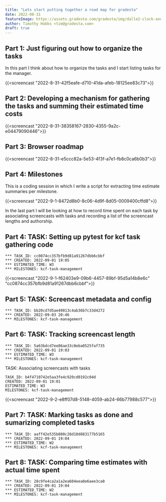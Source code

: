 ```yaml
---
title: "Lets start putting together a road map for gradesta"
date: 2022-08-31
featureImage: https://assets.gradesta.com/gradesta/img/dalle2-clock-and-coins.png
author: Timothy Hobbs <tim@gradesta.com>
draft: true
---
```


Part 1: Just figuring out how to organize the tasks
--------------------------------------------------------------

In this part I think about how to organize the tasks and I start listing tasks for the manager.

{{<screencast "2022-8-31-42f5eafe-d710-41da-afeb-18125ee83c73">}}

Part 2: Developing a mechanism for gathering the tasks and summing their estimated time costs
--------------------------------------------

{{<screencast "2022-8-31-38358167-2830-4355-9a2c-e04479090446">}}

Part 3: Browser roadmap
----------------------------

{{<screencast "2022-8-31-e5ccc82a-5e53-4f3f-a7e1-fb8c0ca6b0b3">}}

Part 4: Milestones
----------------------

This is a coding session in which I write a script for extracting time estimate summaries per milestone.

{{<screencast "2022-9-1-8472d8b0-8c06-4d9f-8d05-0009400cffd8">}}

In the last part I will be looking at how to record time spent on each task by associating screencasts with tasks and recording a list of the screencast lengths and authorship.

Part 4: TASK: Setting up pytest for kcf task gathering code
---------

```
*** TASK_ID: cc0874cc357bfb9d81a91267dbb6cbbf
*** CREATED: 2022-09-01 19:05
*** ESTIMATED_TIME: W3
*** MILESTONES: kcf-task-management
```

{{<screencast "2022-9-1-f62403e9-09b6-4457-89bf-95d5a14b8e6c" "cc0874cc357bfb9d81a91267dbb6cbbf">}}

Part 5: TASK: Screencast metadata and config
------------

```
*** TASK_ID: bb20cd7d5ae49813c4ab36b7c33d4272
*** CREATED: 2022-09-03 20:46
*** MILESTONES: kcf-task-management
```

Part 6: TASK: Tracking screencast length
----

```
*** TASK_ID: 5a63bdcd7ee86ae33c0eba0525faf735
*** CREATED: 2022-09-01 19:03
*** ESTIMATED_TIME: W3
*** MILESTONES: kcf-task-management
```

TASK: Associating screencasts with tasks

```
TASK_ID: b4f4710742e5aa3fe4c920cd0192c04d
CREATED: 2022-09-01 19:01
ESTIMATED_TIME: W3
MILESTONES: kcf-task-management
```

{{<screencast "2022-9-2-e8ff07d8-5148-4059-ab24-66b77988c577">}}


Part 7: TASK: Marking tasks as done and sumarizing completed tasks
-------

```
*** TASK_ID: aaff42e535b800c28d10d883177b5165
*** CREATED: 2022-09-01 19:04
*** ESTIMATED_TIME: W2
*** MILESTONES: kcf-task-management
```

Part 8: TASK: Comparing time estimates with actual time spent
-------

```
*** TASK_ID: 28c9fe4ca2a1a2ea604eea0e6aee3ca0
*** CREATED: 2022-09-01 19:04
*** ESTIMATED_TIME: W2
*** MILESTONES: kcf-task-management
```
